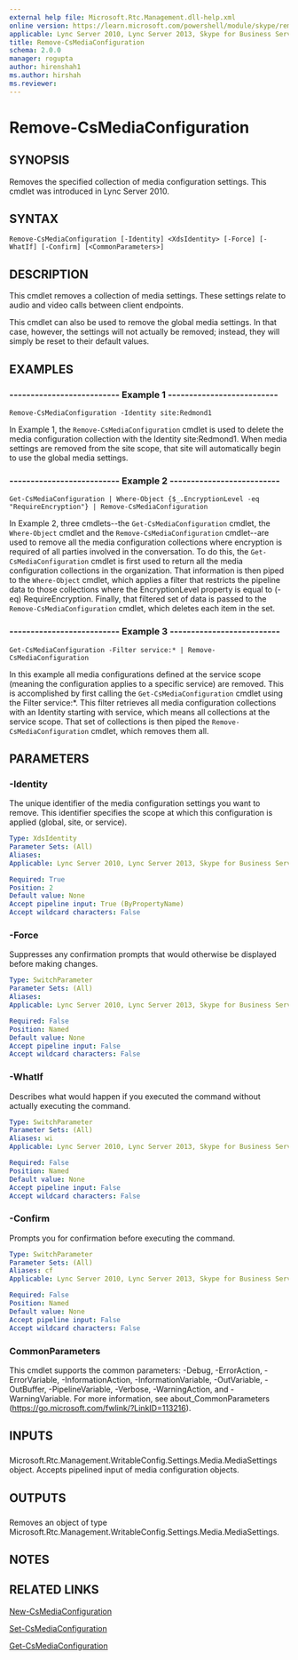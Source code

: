 ```yaml
---
external help file: Microsoft.Rtc.Management.dll-help.xml
online version: https://learn.microsoft.com/powershell/module/skype/remove-csmediaconfiguration
applicable: Lync Server 2010, Lync Server 2013, Skype for Business Server 2015, Skype for Business Server 2019
title: Remove-CsMediaConfiguration
schema: 2.0.0
manager: rogupta
author: hirenshah1
ms.author: hirshah
ms.reviewer:
---
```


# Remove-CsMediaConfiguration

## SYNOPSIS
Removes the specified collection of media configuration settings.
This cmdlet was introduced in Lync Server 2010.


## SYNTAX

```
Remove-CsMediaConfiguration [-Identity] <XdsIdentity> [-Force] [-WhatIf] [-Confirm] [<CommonParameters>]
```

## DESCRIPTION
This cmdlet removes a collection of media settings.
These settings relate to audio and video calls between client endpoints.

This cmdlet can also be used to remove the global media settings.
In that case, however, the settings will not actually be removed; instead, they will simply be reset to their default values.


## EXAMPLES

### -------------------------- Example 1 --------------------------
```
Remove-CsMediaConfiguration -Identity site:Redmond1
```

In Example 1, the `Remove-CsMediaConfiguration` cmdlet is used to delete the media configuration collection with the Identity site:Redmond1.
When media settings are removed from the site scope, that site will automatically begin to use the global media settings.


### -------------------------- Example 2 --------------------------
```
Get-CsMediaConfiguration | Where-Object {$_.EncryptionLevel -eq "RequireEncryption"} | Remove-CsMediaConfiguration
```

In Example 2, three cmdlets--the `Get-CsMediaConfiguration` cmdlet, the `Where-Object` cmdlet and the `Remove-CsMediaConfiguration` cmdlet--are used to remove all the media configuration collections where encryption is required of all parties involved in the conversation.
To do this, the `Get-CsMediaConfiguration` cmdlet is first used to return all the media configuration collections in the organization.
That information is then piped to the `Where-Object` cmdlet, which applies a filter that restricts the pipeline data to those collections where the EncryptionLevel property is equal to (-eq) RequireEncryption.
Finally, that filtered set of data is passed to the `Remove-CsMediaConfiguration` cmdlet, which deletes each item in the set.


### -------------------------- Example 3 --------------------------
```
Get-CsMediaConfiguration -Filter service:* | Remove-CsMediaConfiguration
```

In this example all media configurations defined at the service scope (meaning the configuration applies to a specific service) are removed.
This is accomplished by first calling the `Get-CsMediaConfiguration` cmdlet using the Filter service:*.
This filter retrieves all media configuration collections with an Identity starting with service, which means all collections at the service scope.
That set of collections is then piped the `Remove-CsMediaConfiguration` cmdlet, which removes them all.


## PARAMETERS

### -Identity
The unique identifier of the media configuration settings you want to remove.
This identifier specifies the scope at which this configuration is applied (global, site, or service).

```yaml
Type: XdsIdentity
Parameter Sets: (All)
Aliases: 
Applicable: Lync Server 2010, Lync Server 2013, Skype for Business Server 2015, Skype for Business Server 2019

Required: True
Position: 2
Default value: None
Accept pipeline input: True (ByPropertyName)
Accept wildcard characters: False
```

### -Force
Suppresses any confirmation prompts that would otherwise be displayed before making changes.

```yaml
Type: SwitchParameter
Parameter Sets: (All)
Aliases: 
Applicable: Lync Server 2010, Lync Server 2013, Skype for Business Server 2015, Skype for Business Server 2019

Required: False
Position: Named
Default value: None
Accept pipeline input: False
Accept wildcard characters: False
```

### -WhatIf
Describes what would happen if you executed the command without actually executing the command.

```yaml
Type: SwitchParameter
Parameter Sets: (All)
Aliases: wi
Applicable: Lync Server 2010, Lync Server 2013, Skype for Business Server 2015, Skype for Business Server 2019

Required: False
Position: Named
Default value: None
Accept pipeline input: False
Accept wildcard characters: False
```

### -Confirm
Prompts you for confirmation before executing the command.

```yaml
Type: SwitchParameter
Parameter Sets: (All)
Aliases: cf
Applicable: Lync Server 2010, Lync Server 2013, Skype for Business Server 2015, Skype for Business Server 2019

Required: False
Position: Named
Default value: None
Accept pipeline input: False
Accept wildcard characters: False
```

### CommonParameters
This cmdlet supports the common parameters: -Debug, -ErrorAction, -ErrorVariable, -InformationAction, -InformationVariable, -OutVariable, -OutBuffer, -PipelineVariable, -Verbose, -WarningAction, and -WarningVariable. For more information, see about_CommonParameters (https://go.microsoft.com/fwlink/?LinkID=113216).

## INPUTS

###  
Microsoft.Rtc.Management.WritableConfig.Settings.Media.MediaSettings object.
Accepts pipelined input of media configuration objects.

## OUTPUTS

###  
Removes an object of type Microsoft.Rtc.Management.WritableConfig.Settings.Media.MediaSettings.

## NOTES

## RELATED LINKS

[New-CsMediaConfiguration](New-CsMediaConfiguration.md)

[Set-CsMediaConfiguration](Set-CsMediaConfiguration.md)

[Get-CsMediaConfiguration](Get-CsMediaConfiguration.md)
